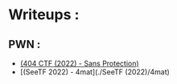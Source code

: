 # Writeups : 

## PWN : 
* [(404 CTF (2022) - Sans Protection) ](./404_CTF_SansProtection)
* [(SeeTF 2022) - 4mat](./SeeTF (2022)/4mat)
